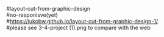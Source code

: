#layout-cut-from-graphic-design<br>
#no-responisve(yet)<br>
#https://lukobw.github.io/layout-cut-from-graphic-design-1/<br>
#please see 3-4-project (1).png to compare with the web
